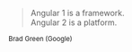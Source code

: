 <blockquote>
Angular 1 is a framework.<br>Angular 2 is a platform. &nbsp; &nbsp;
</blockquote>
<small>Brad Green (Google)</small>